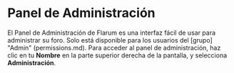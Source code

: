 # Panel de Administración

El Panel de Administración de Flarum es una interfaz fácil de usar para administrar su foro. Solo está disponible para los usuarios del [grupo] "Admin" (permissions.md). Para acceder al panel de administración, haz clic en tu **Nombre** en la parte superior derecha de la pantalla, y selecciona **Administración**.

